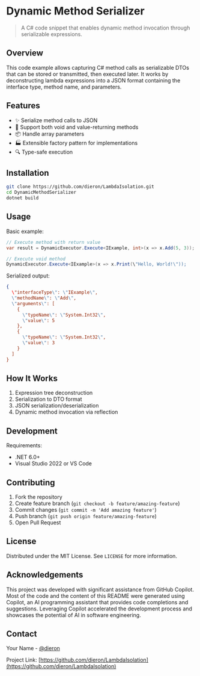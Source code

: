 # Dynamic Method Serializer

> A C# code snippet that enables dynamic method invocation through serializable expressions.

## Overview

This code example allows capturing C# method calls as serializable DTOs that can be stored or transmitted, then executed later. It works by deconstructing lambda expressions into a JSON format containing the interface type, method name, and parameters.

## Features

- ✨ Serialize method calls to JSON
- 🔄 Support both void and value-returning methods
- 📦 Handle array parameters
- 🏭 Extensible factory pattern for implementations
- 🔍 Type-safe execution

## Installation

```bash
git clone https://github.com/dieron/LambdaIsolation.git
cd DynamicMethodSerializer
dotnet build
```

## Usage

Basic example:

```csharp
// Execute method with return value
var result = DynamicExecutor.Execute<IExample, int>(x => x.Add(5, 3));

// Execute void method
DynamicExecutor.Execute<IExample>(x => x.Print(\"Hello, World!\"));
```

Serialized output:

```json
{
  \"interfaceType\": \"IExample\",
  \"methodName\": \"Add\",
  \"arguments\": [
    {
      \"typeName\": \"System.Int32\",
      \"value\": 5
    },
    {
      \"typeName\": \"System.Int32\", 
      \"value\": 3
    }
  ]
}
```

## How It Works

1. Expression tree deconstruction
2. Serialization to DTO format
3. JSON serialization/deserialization
4. Dynamic method invocation via reflection

## Development

Requirements:
- .NET 6.0+
- Visual Studio 2022 or VS Code

## Contributing

1. Fork the repository
2. Create feature branch (`git checkout -b feature/amazing-feature`)
3. Commit changes (`git commit -m 'Add amazing feature'`)
4. Push branch (`git push origin feature/amazing-feature`)
5. Open Pull Request

## License

Distributed under the MIT License. See `LICENSE` for more information.

## Acknowledgements

This project was developed with significant assistance from GitHub Copilot. Most of the code and the content of this README were generated using Copilot, an AI programming assistant that provides code completions and suggestions. Leveraging Copilot accelerated the development process and showcases the potential of AI in software engineering.

## Contact

Your Name - [@dieron](https://github.com/dieron)

Project Link: [https://github.com/dieron/LambdaIsolation](https://github.com/dieron/LambdaIsolation)
```